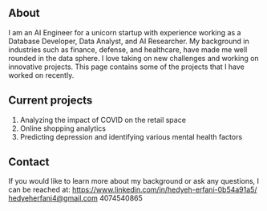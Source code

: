  ## About 

I am an AI Engineer for a unicorn startup with experience working as a Database Developer, Data Analyst, and AI Researcher. My background in industries such as 
finance, defense, and healthcare, have made me well rounded in the data sphere. I love taking on new challenges and working on innovative projects. This page contains
some of the projects that I have worked on recently.

## Current projects

1) Analyzing the impact of COVID on the retail space
2) Online shopping analytics
3) Predicting depression and identifying various mental health factors 

## Contact

If you would like to learn more about my background or ask any questions, I can be reached at:
https://www.linkedin.com/in/hedyeh-erfani-0b54a91a5/
hedyeherfani4@gmail.com
4074540865
